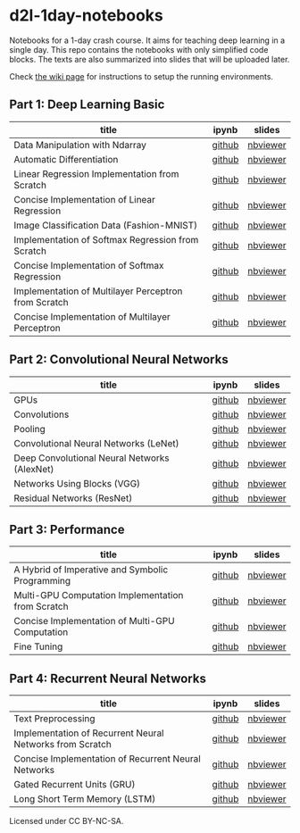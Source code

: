 # d2l-1day-notebooks


Notebooks for a 1-day crash course. It aims for teaching deep learning in a single day. This repo contains the notebooks with only simplified code blocks. The texts are also summarized into slides that will be uploaded later.

Check [the wiki page](https://github.com/mli/1day-notebooks/wiki) for instructions to setup the running environments. 

## Part 1: Deep Learning Basic

| title                               |  ipynb    |  slides    |
| ------------------------------ | ---- | ---- |
| Data Manipulation with Ndarray | [github](https://github.com/mli/d2l-1day-notebooks/blob/master/notebooks-1/1-ndarray.ipynb) | [nbviewer](https://nbviewer.jupyter.org/format/slides/github/mli/d2l-1day-notebooks/blob/master/notebooks-1/1-ndarray.ipynb#/) |
| Automatic Differentiation | [github](https://github.com/mli/d2l-1day-notebooks/blob/master/notebooks-1/2-autograd.ipynb) | [nbviewer](https://nbviewer.jupyter.org/format/slides/github/mli/d2l-1day-notebooks/blob/master/notebooks-1/2-autograd.ipynb#/) |
| Linear Regression Implementation from Scratch | [github](https://github.com/mli/d2l-1day-notebooks/blob/master/notebooks-1/3-linear-regression-scratch.ipynb) | [nbviewer](https://nbviewer.jupyter.org/format/slides/github/mli/d2l-1day-notebooks/blob/master/notebooks-1/3-linear-regression-scratch.ipynb#/) |
| Concise Implementation of Linear Regression | [github](https://github.com/mli/d2l-1day-notebooks/blob/master/notebooks-1/4-linear-regression-gluon.ipynb) | [nbviewer](https://nbviewer.jupyter.org/format/slides/github/mli/d2l-1day-notebooks/blob/master/notebooks-1/4-linear-regression-gluon.ipynb#/) |
| Image Classification Data (Fashion-MNIST) | [github](https://github.com/mli/d2l-1day-notebooks/blob/master/notebooks-1/5-fashion-mnist.ipynb) | [nbviewer](https://nbviewer.jupyter.org/format/slides/github/mli/d2l-1day-notebooks/blob/master/notebooks-1/5-fashion-mnist.ipynb#/) |
| Implementation of Softmax Regression from Scratch | [github](https://github.com/mli/d2l-1day-notebooks/blob/master/notebooks-1/6-softmax-regression-scratch.ipynb) | [nbviewer](https://nbviewer.jupyter.org/format/slides/github/mli/d2l-1day-notebooks/blob/master/notebooks-1/6-softmax-regression-scratch.ipynb#/) |
| Concise Implementation of Softmax Regression | [github](https://github.com/mli/d2l-1day-notebooks/blob/master/notebooks-1/7-softmax-regression-gluon.ipynb) | [nbviewer](https://nbviewer.jupyter.org/format/slides/github/mli/d2l-1day-notebooks/blob/master/notebooks-1/7-softmax-regression-gluon.ipynb#/) |
| Implementation of Multilayer Perceptron from Scratch | [github](https://github.com/mli/d2l-1day-notebooks/blob/master/notebooks-1/8-mlp-scratch.ipynb) | [nbviewer](https://nbviewer.jupyter.org/format/slides/github/mli/d2l-1day-notebooks/blob/master/notebooks-1/8-mlp-scratch.ipynb#/) |
| Concise Implementation of Multilayer Perceptron | [github](https://github.com/mli/d2l-1day-notebooks/blob/master/notebooks-1/9-mlp-gluon.ipynb) | [nbviewer](https://nbviewer.jupyter.org/format/slides/github/mli/d2l-1day-notebooks/blob/master/notebooks-1/9-mlp-gluon.ipynb#/) |

## Part 2: Convolutional Neural Networks

| title                                        | ipynb                                                        | slides                                                         |
| -------------------------------------------- | ------------------------------------------------------------ | ------------------------------------------------------------ |
| GPUs                                         | [github](https://github.com/mli/d2l-1day-notebooks/blob/master/notebooks-2/1-use-gpu.ipynb) | [nbviewer](https://nbviewer.jupyter.org/format/slides/github/mli/d2l-1day-notebooks/blob/master/notebooks-2/1-use-gpu.ipynb#/) |
| Convolutions                                 | [github](https://github.com/mli/d2l-1day-notebooks/blob/master/notebooks-2/2-conv-layer.ipynb) | [nbviewer](https://nbviewer.jupyter.org/format/slides/github/mli/d2l-1day-notebooks/blob/master/notebooks-2/2-conv-layer.ipynb#/) |
| Pooling                                      | [github](https://github.com/mli/d2l-1day-notebooks/blob/master/notebooks-2/3-pooling.ipynb) | [nbviewer](https://nbviewer.jupyter.org/format/slides/github/mli/d2l-1day-notebooks/blob/master/notebooks-2/3-pooling.ipynb#/) |
| Convolutional Neural Networks (LeNet)        | [github](https://github.com/mli/d2l-1day-notebooks/blob/master/notebooks-2/4-lenet.ipynb) | [nbviewer](https://nbviewer.jupyter.org/format/slides/github/mli/d2l-1day-notebooks/blob/master/notebooks-2/4-lenet.ipynb#/) |
| Deep Convolutional Neural Networks (AlexNet) | [github](https://github.com/mli/d2l-1day-notebooks/blob/master/notebooks-2/5-alexnet.ipynb) | [nbviewer](https://nbviewer.jupyter.org/format/slides/github/mli/d2l-1day-notebooks/blob/master/notebooks-2/5-alexnet.ipynb#/) |
| Networks Using Blocks (VGG)                  | [github](https://github.com/mli/d2l-1day-notebooks/blob/master/notebooks-2/6-vgg.ipynb) | [nbviewer](https://nbviewer.jupyter.org/format/slides/github/mli/d2l-1day-notebooks/blob/master/notebooks-2/6-vgg.ipynb#/) |
| Residual Networks (ResNet)                   | [github](https://github.com/mli/d2l-1day-notebooks/blob/master/notebooks-2/7-resnet.ipynb) | [nbviewer](https://nbviewer.jupyter.org/format/slides/github/mli/d2l-1day-notebooks/blob/master/notebooks-2/7-resnet.ipynb#/) |

## Part 3: Performance

| title                                             | ipynb                                                        | slides                                                         |
| ------------------------------------------------- | ------------------------------------------------------------ | ------------------------------------------------------------ |
| A Hybrid of Imperative and Symbolic Programming   | [github](https://github.com/mli/d2l-1day-notebooks/blob/master/notebooks-3/1-hybridize.ipynb) | [nbviewer](https://nbviewer.jupyter.org/format/slides/github/mli/d2l-1day-notebooks/blob/master/notebooks-3/1-hybridize.ipynb#/) |
| Multi-GPU Computation Implementation from Scratch | [github](https://github.com/mli/d2l-1day-notebooks/blob/master/notebooks-3/2-multiple-gpus.ipynb) | [nbviewer](https://nbviewer.jupyter.org/format/slides/github/mli/d2l-1day-notebooks/blob/master/notebooks-3/2-multiple-gpus.ipynb#/) |
| Concise Implementation of Multi-GPU Computation   | [github](https://github.com/mli/d2l-1day-notebooks/blob/master/notebooks-3/3-multiple-gpus-gluon.ipynb) | [nbviewer](https://nbviewer.jupyter.org/format/slides/github/mli/d2l-1day-notebooks/blob/master/notebooks-3/3-multiple-gpus-gluon.ipynb#/) |
| Fine Tuning                                       | [github](https://github.com/mli/d2l-1day-notebooks/blob/master/notebooks-3/4-fine-tuning.ipynb) | [nbviewer](https://nbviewer.jupyter.org/format/slides/github/mli/d2l-1day-notebooks/blob/master/notebooks-3/4-fine-tuning.ipynb#/) |

## Part 4: Recurrent Neural Networks

| title                                                    | ipynb                                                        | slides                                                         |
| -------------------------------------------------------- | ------------------------------------------------------------ | ------------------------------------------------------------ |
| Text Preprocessing                                       | [github](https://github.com/mli/d2l-1day-notebooks/blob/master/notebooks-4/1-text-preprocessing.ipynb) | [nbviewer](https://nbviewer.jupyter.org/format/slides/github/mli/d2l-1day-notebooks/blob/master/notebooks-4/1-text-preprocessing.ipynb#/) |
| Implementation of Recurrent Neural Networks from Scratch | [github](https://github.com/mli/d2l-1day-notebooks/blob/master/notebooks-4/2-rnn-scratch.ipynb) | [nbviewer](https://nbviewer.jupyter.org/format/slides/github/mli/d2l-1day-notebooks/blob/master/notebooks-4/2-rnn-scratch.ipynb#/) |
| Concise Implementation of Recurrent Neural Networks      | [github](https://github.com/mli/d2l-1day-notebooks/blob/master/notebooks-4/3-rnn-gluon.ipynb) | [nbviewer](https://nbviewer.jupyter.org/format/slides/github/mli/d2l-1day-notebooks/blob/master/notebooks-4/3-rnn-gluon.ipynb#/) |
| Gated Recurrent Units (GRU)                              | [github](https://github.com/mli/d2l-1day-notebooks/blob/master/notebooks-4/4-gru.ipynb) | [nbviewer](https://nbviewer.jupyter.org/format/slides/github/mli/d2l-1day-notebooks/blob/master/notebooks-4/4-gru.ipynb#/) |
| Long Short Term Memory (LSTM)                            | [github](https://github.com/mli/d2l-1day-notebooks/blob/master/notebooks-4/5-lstm.ipynb) | [nbviewer](https://nbviewer.jupyter.org/format/slides/github/mli/d2l-1day-notebooks/blob/master/notebooks-4/5-lstm.ipynb#/) |


Licensed under CC BY-NC-SA.
